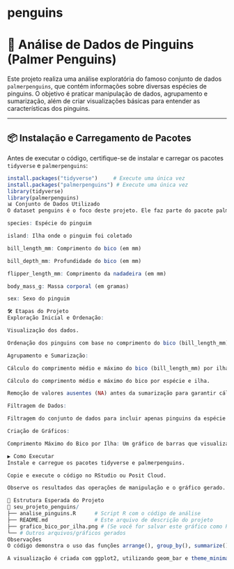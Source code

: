 # penguins
# 🐧 Análise de Dados de Pinguins (Palmer Penguins)

Este projeto realiza uma análise exploratória do famoso conjunto de dados `palmerpenguins`, que contém informações sobre diversas espécies de pinguins. O objetivo é praticar manipulação de dados, agrupamento e sumarização, além de criar visualizações básicas para entender as características dos pinguins.

---

## 📦 Instalação e Carregamento de Pacotes

Antes de executar o código, certifique-se de instalar e carregar os pacotes `tidyverse` e `palmerpenguins`:

```r
install.packages("tidyverse")     # Execute uma única vez
install.packages("palmerpenguins") # Execute uma única vez
library(tidyverse)
library(palmerpenguins)
📊 Conjunto de Dados Utilizado
O dataset penguins é o foco deste projeto. Ele faz parte do pacote palmerpenguins e contém as seguintes variáveis principais (entre outras):

species: Espécie do pinguim

island: Ilha onde o pinguim foi coletado

bill_length_mm: Comprimento do bico (em mm)

bill_depth_mm: Profundidade do bico (em mm)

flipper_length_mm: Comprimento da nadadeira (em mm)

body_mass_g: Massa corporal (em gramas)

sex: Sexo do pinguim

🛠️ Etapas do Projeto
Exploração Inicial e Ordenação:

Visualização dos dados.

Ordenação dos pinguins com base no comprimento do bico (bill_length_mm), tanto em ordem crescente quanto decrescente.

Agrupamento e Sumarização:

Cálculo do comprimento médio e máximo do bico (bill_length_mm) por ilha.

Cálculo do comprimento médio e máximo do bico por espécie e ilha.

Remoção de valores ausentes (NA) antes da sumarização para garantir cálculos precisos.

Filtragem de Dados:

Filtragem do conjunto de dados para incluir apenas pinguins da espécie "Adelie".

Criação de Gráficos:

Comprimento Máximo do Bico por Ilha: Um gráfico de barras que visualiza o comprimento máximo do bico para cada ilha, utilizando ggplot2.

▶️ Como Executar
Instale e carregue os pacotes tidyverse e palmerpenguins.

Copie e execute o código no RStudio ou Posit Cloud.

Observe os resultados das operações de manipulação e o gráfico gerado.

📁 Estrutura Esperada do Projeto
📁 seu_projeto_penguins/
├── analise_pinguins.R      # Script R com o código de análise
├── README.md               # Este arquivo de descrição do projeto
├── grafico_bico_por_ilha.png # (Se você for salvar este gráfico como PNG)
└── # Outros arquivos/gráficos gerados
Observações
O código demonstra o uso das funções arrange(), group_by(), summarize(), drop_na() e filter() do pacote dplyr (parte do tidyverse).

A visualização é criada com ggplot2, utilizando geom_bar e theme_minimal().
